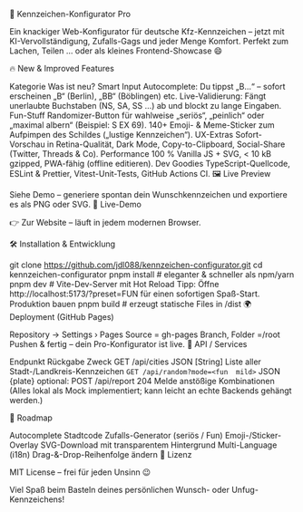 🚗 Kennzeichen-Konfigurator Pro

Ein knackiger Web-Konfigurator für deutsche Kfz-Kennzeichen – jetzt mit KI-Vervollständigung, Zufalls-Gags und jeder Menge Komfort. Perfekt zum Lachen, Teilen … oder als kleines Frontend-Showcase 😄

🔥 New & Improved Features

Kategorie	Was ist neu?
Smart Input	Autocomplete: Du tippst „B…“ – sofort erscheinen „B“ (Berlin), „BB“ (Böblingen) etc.
Live-Validierung: Fängt unerlaubte Buchstaben (NS, SA, SS …) ab und blockt zu lange Eingaben.
Fun-Stuff	Randomizer-Button für wahlweise „seriös“, „peinlich“ oder „maximal albern“ (Beispiel: S EX 69).
140+ Emoji- & Meme-Sticker zum Aufpimpen des Schildes („lustige Kennzeichen“).
UX-Extras	Sofort-Vorschau in Retina-Qualität, Dark Mode, Copy-to-Clipboard, Social-Share (Twitter, Threads & Co).
Performance	100 % Vanilla JS + SVG, < 10 kB gzipped, PWA-fähig (offline editieren).
Dev Goodies	TypeScript-Quellcode, ESLint & Prettier, Vitest-Unit-Tests, GitHub Actions CI.
🖼️ Live Preview

Siehe Demo – generiere spontan dein Wunschkennzeichen und exportiere es als PNG oder SVG.
🚀 Live-Demo

👉 Zur Website – läuft in jedem modernen Browser.

🛠️ Installation & Entwicklung

git clone https://github.com/jdl088/kennzeichen-configurator.git
cd kennzeichen-configurator
pnpm install         # eleganter & schneller als npm/yarn
pnpm dev             # Vite-Dev-Server mit Hot Reload
Tipp: Öffne http://localhost:5173/?preset=FUN für einen sofortigen Spaß-Start.
Produktion bauen
pnpm build           # erzeugt statische Files in /dist
🌍 Deployment (GitHub Pages)

Repository → Settings › Pages
Source = gh-pages Branch, Folder =/root
Pushen & fertig – dein Pro-Konfigurator ist live.
🧭 API / Services

Endpunkt	Rückgabe	Zweck
GET /api/cities	JSON [String]	Liste aller Stadt-/Landkreis-Kennzeichen
`GET /api/random?mode=<fun	mild>`	JSON {plate}
optional: POST /api/report	204	Melde anstößige Kombinationen
(Alles lokal als Mock implementiert; kann leicht an echte Backends gehängt werden.)

📅 Roadmap

 Autocomplete Stadtcode
 Zufalls-Generator (seriös / Fun)
 Emoji-/Sticker-Overlay
 SVG-Download mit transparentem Hintergrund
 Multi-Language (i18n)
 Drag-&-Drop-Reihenfolge ändern
📄 Lizenz

MIT License – frei für jeden Unsinn 😉

Viel Spaß beim Basteln deines persönlichen Wunsch- oder Unfug-Kennzeichens!
